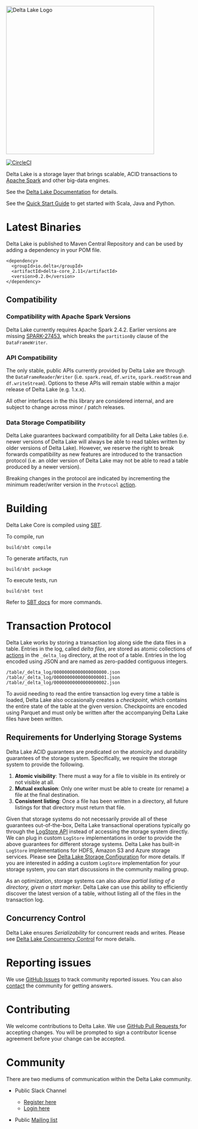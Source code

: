 <img src="https://docs.delta.io/latest/_static/delta-lake-white.png" width="400" alt="Delta Lake Logo"></img>

[![CircleCI](https://circleci.com/gh/delta-io/delta/tree/master.svg?style=svg)](https://circleci.com/gh/delta-io/delta/tree/master)

Delta Lake is a storage layer that brings scalable, ACID transactions to [Apache Spark](https://spark.apache.org) and other big-data engines.

See the [Delta Lake Documentation](https://docs.delta.io) for details.

See the [Quick Start Guide](https://docs.delta.io/latest/quick-start.html) to get started with Scala, Java and Python.

# Latest Binaries

Delta Lake is published to Maven Central Repository and can be used by adding a dependency in your POM file.

    <dependency>
      <groupId>io.delta</groupId>
      <artifactId>delta-core_2.11</artifactId>
      <version>0.2.0</version>
    </dependency>

## Compatibility

### Compatibility with Apache Spark Versions

Delta Lake currently requires Apache Spark 2.4.2. Earlier versions are missing [SPARK-27453](https://issues.apache.org/jira/browse/SPARK-27453), which breaks the `partitionBy` clause of the `DataFrameWriter`.

### API Compatibility

The only stable, public APIs currently provided by Delta Lake are through the `DataFrameReader`/`Writer` (i.e. `spark.read`, `df.write`, `spark.readStream` and `df.writeStream`). Options to these APIs will remain stable within a major release of Delta Lake (e.g. 1.x.x).

All other interfaces in the this library are considered internal, and are subject to change across minor / patch releases.

### Data Storage Compatibility

Delta Lake guarantees backward compatibility for all Delta Lake tables (i.e. newer versions of Delta Lake will always be able to read tables written by older versions of Delta Lake). However, we reserve the right to break forwards compatibility as new features are introduced to the transaction protocol (i.e. an older version of Delta Lake may not be able to read a table produced by a newer version).

Breaking changes in the protocol are indicated by incrementing the minimum reader/writer version in the `Protocol` [action](https://github.com/delta-io/delta/blob/master/src/main/scala/org/apache/spark/sql/delta/actions/actions.scala).

# Building

Delta Lake Core is compiled using [SBT](https://www.scala-sbt.org/1.x/docs/Command-Line-Reference.html). 

To compile, run

    build/sbt compile

To generate artifacts, run

    build/sbt package

To execute tests, run
  
    build/sbt test

Refer to [SBT docs](https://www.scala-sbt.org/1.x/docs/Command-Line-Reference.html) for more commands.

# Transaction Protocol

Delta Lake works by storing a transaction log along side the data files in a table.  Entries in the log, called _delta files_, are stored as atomic collections of [actions](https://github.com/delta-io/delta/blob/master/src/main/scala/org/apache/spark/sql/delta/actions/actions.scala) in the `_delta_log` directory, at the root of a table. Entries in the log encoded using JSON and are named as zero-padded contiguous integers.

    /table/_delta_log/00000000000000000000.json
    /table/_delta_log/00000000000000000001.json
    /table/_delta_log/00000000000000000002.json

To avoid needing to read the entire transaction log every time a table is loaded, Delta Lake also occasionally creates a _checkpoint_, which contains the entire state of the table at the given version. Checkpoints are encoded using Parquet and must only be written after the accompanying Delta Lake files have been written.

## Requirements for Underlying Storage Systems

Delta Lake ACID guarantees are predicated on the atomicity and durability guarantees of the storage system. Specifically, we require the storage system to provide the following. 

1. **Atomic visibility**: There must a way for a file to visible in its entirely or not visible at all. 
2. **Mutual exclusion**: Only one writer must be able to create (or rename) a file at the final destination.
3. **Consistent listing**: Once a file has been written in a directory, all future listings for that directory must return that file.

Given that storage systems do not necessarily provide all of these guarantees out-of-the-box, Delta Lake transactional operations typically go through the [LogStore API](https://github.com/delta-io/delta/blob/master/src/main/scala/org/apache/spark/sql/delta/storage/LogStore.scala) instead of accessing the storage system directly. We can plug in custom `LogStore` implementations in order to provide the above guarantees for different storage systems. Delta Lake has built-in `LogStore` implementations for HDFS, Amazon S3 and Azure storage services. Please see [Delta Lake Storage Configuration](https://docs.delta.io/latest/delta-storage.html) for more details. If you are interested in adding a custom `LogStore` implementation for your storage system, you can start discussions in the community mailing group.

As an optimization, storage systems can also allow _partial listing of a directory, given a start marker_. Delta Lake can use this ability to efficiently discover the latest version of a table, without listing all of the files in the transaction log.

## Concurrency Control

Delta Lake ensures _Serializability_ for concurrent reads and writes. Please see [Delta Lake Concurrency Control](https://docs.delta.io/latest/delta-concurrency.html) for more details.

# Reporting issues
We use [GitHub Issues](https://github.com/delta-io/delta/issues) to track community reported issues. You can also [contact](#community) the community for getting answers.

# Contributing 
We welcome contributions to Delta Lake. We use [GitHub Pull Requests ](https://github.com/delta-io/delta/pulls) for accepting changes. You will be prompted to sign a contributor license agreement before your change can be accepted.

# Community

There are two mediums of communication within the Delta Lake community. 

- Public Slack Channel
  - [Register here](https://join.slack.com/t/delta-users/shared_invite/enQtNTY1NDg0ODcxOTI1LWE3YjMxOTM4MmM0YWNhNjE2YmI2OGI4N2Y3MTRhOWQ1YzE3MTMyYTM5YzRiZWZlYzMwYzk0M2JiZmJhY2Q4NWI)
  - [Login here](https://delta-users.slack.com/)

- Public [Mailing list](https://groups.google.com/forum/#!forum/delta-users)
